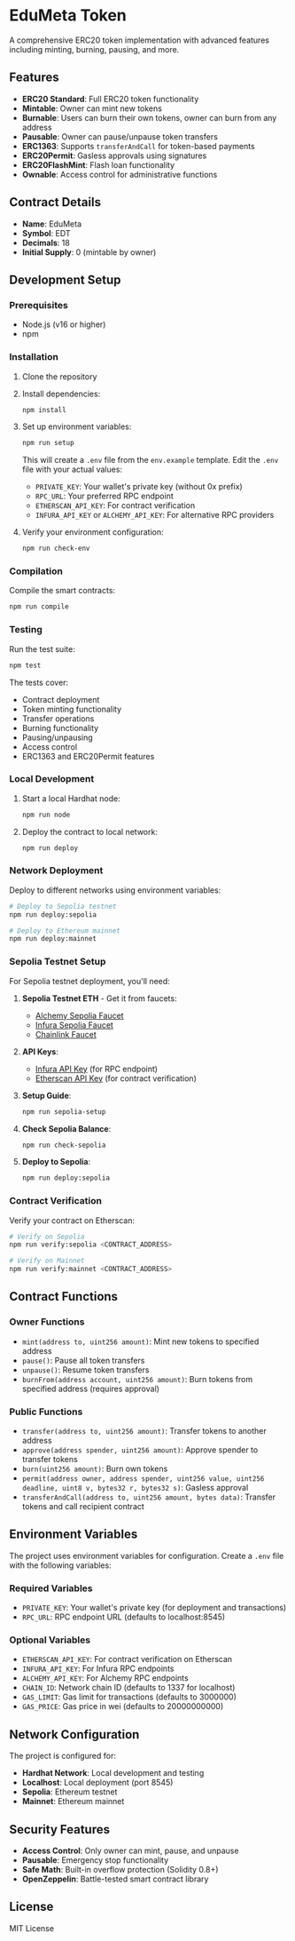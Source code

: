 # EduMeta Token

A comprehensive ERC20 token implementation with advanced features including minting, burning, pausing, and more.

## Features

- **ERC20 Standard**: Full ERC20 token functionality
- **Mintable**: Owner can mint new tokens
- **Burnable**: Users can burn their own tokens, owner can burn from any address
- **Pausable**: Owner can pause/unpause token transfers
- **ERC1363**: Supports `transferAndCall` for token-based payments
- **ERC20Permit**: Gasless approvals using signatures
- **ERC20FlashMint**: Flash loan functionality
- **Ownable**: Access control for administrative functions

## Contract Details

- **Name**: EduMeta
- **Symbol**: EDT
- **Decimals**: 18
- **Initial Supply**: 0 (mintable by owner)

## Development Setup

### Prerequisites

- Node.js (v16 or higher)
- npm

### Installation

1. Clone the repository
2. Install dependencies:
   ```bash
   npm install
   ```
3. Set up environment variables:
   ```bash
   npm run setup
   ```
   This will create a `.env` file from the `env.example` template. Edit the `.env` file with your actual values:
   - `PRIVATE_KEY`: Your wallet's private key (without 0x prefix)
   - `RPC_URL`: Your preferred RPC endpoint
   - `ETHERSCAN_API_KEY`: For contract verification
   - `INFURA_API_KEY` or `ALCHEMY_API_KEY`: For alternative RPC providers

4. Verify your environment configuration:
   ```bash
   npm run check-env
   ```

### Compilation

Compile the smart contracts:
```bash
npm run compile
```

### Testing

Run the test suite:
```bash
npm test
```

The tests cover:
- Contract deployment
- Token minting functionality
- Transfer operations
- Burning functionality
- Pausing/unpausing
- Access control
- ERC1363 and ERC20Permit features

### Local Development

1. Start a local Hardhat node:
   ```bash
   npm run node
   ```

2. Deploy the contract to local network:
   ```bash
   npm run deploy
   ```

### Network Deployment

Deploy to different networks using environment variables:

```bash
# Deploy to Sepolia testnet
npm run deploy:sepolia

# Deploy to Ethereum mainnet
npm run deploy:mainnet
```

### Sepolia Testnet Setup

For Sepolia testnet deployment, you'll need:

1. **Sepolia Testnet ETH** - Get it from faucets:
   - [Alchemy Sepolia Faucet](https://sepoliafaucet.com/)
   - [Infura Sepolia Faucet](https://www.infura.io/faucet/sepolia)
   - [Chainlink Faucet](https://faucets.chain.link/sepolia)

2. **API Keys**:
   - [Infura API Key](https://infura.io/) (for RPC endpoint)
   - [Etherscan API Key](https://etherscan.io/) (for contract verification)

3. **Setup Guide**:
   ```bash
   npm run sepolia-setup
   ```

4. **Check Sepolia Balance**:
   ```bash
   npm run check-sepolia
   ```

5. **Deploy to Sepolia**:
   ```bash
   npm run deploy:sepolia
   ```

### Contract Verification

Verify your contract on Etherscan:

```bash
# Verify on Sepolia
npm run verify:sepolia <CONTRACT_ADDRESS>

# Verify on Mainnet
npm run verify:mainnet <CONTRACT_ADDRESS>
```

## Contract Functions

### Owner Functions
- `mint(address to, uint256 amount)`: Mint new tokens to specified address
- `pause()`: Pause all token transfers
- `unpause()`: Resume token transfers
- `burnFrom(address account, uint256 amount)`: Burn tokens from specified address (requires approval)

### Public Functions
- `transfer(address to, uint256 amount)`: Transfer tokens to another address
- `approve(address spender, uint256 amount)`: Approve spender to transfer tokens
- `burn(uint256 amount)`: Burn own tokens
- `permit(address owner, address spender, uint256 value, uint256 deadline, uint8 v, bytes32 r, bytes32 s)`: Gasless approval
- `transferAndCall(address to, uint256 amount, bytes data)`: Transfer tokens and call recipient contract

## Environment Variables

The project uses environment variables for configuration. Create a `.env` file with the following variables:

### Required Variables
- `PRIVATE_KEY`: Your wallet's private key (for deployment and transactions)
- `RPC_URL`: RPC endpoint URL (defaults to localhost:8545)

### Optional Variables
- `ETHERSCAN_API_KEY`: For contract verification on Etherscan
- `INFURA_API_KEY`: For Infura RPC endpoints
- `ALCHEMY_API_KEY`: For Alchemy RPC endpoints
- `CHAIN_ID`: Network chain ID (defaults to 1337 for localhost)
- `GAS_LIMIT`: Gas limit for transactions (defaults to 3000000)
- `GAS_PRICE`: Gas price in wei (defaults to 20000000000)

## Network Configuration

The project is configured for:
- **Hardhat Network**: Local development and testing
- **Localhost**: Local deployment (port 8545)
- **Sepolia**: Ethereum testnet
- **Mainnet**: Ethereum mainnet

## Security Features

- **Access Control**: Only owner can mint, pause, and unpause
- **Pausable**: Emergency stop functionality
- **Safe Math**: Built-in overflow protection (Solidity 0.8+)
- **OpenZeppelin**: Battle-tested smart contract library

## License

MIT License
